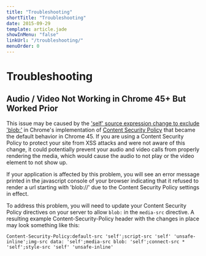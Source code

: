 ```yaml
---
title: "Troubleshooting"
shortTitle: "Troubleshooting"
date: 2015-09-29
template: article.jade
showInMenu: "false"
linkUrl: "/troubleshooting/"
menuOrder: 0
---
```


# Troubleshooting

## Audio / Video Not Working in Chrome 45+ But Worked Prior

This issue may be caused by the ['self' source expression change to exclude 'blob:'][1]
in Chrome's implementation of [Content Security Policy][2] that became the default behavior
in Chrome 45. If you are using a Content Security Policy to protect your site from XSS
attacks and were not aware of this change, it could potentially prevent your audio and video
calls from properly rendering the media, which would cause the audio to not play or the video
element to not show up.

If your application is affected by this problem, you will see an error message printed
in the javascript console of your browser indicating that it refused to render a url starting with
'blob://' due to the Content Security Policy settings in effect.

To address this problem, you will need to update your Content Security Policy directives on your
server to allow `blob:` in the `media-src` directive. A resulting example Content-Security-Policy
header with the changes in place may look something like this:

    Content-Security-Policy:default-src 'self';script-src 'self' 'unsafe-inline';img-src data: 'self';media-src blob: 'self';connect-src * 'self';style-src 'self' 'unsafe-inline'

[1]: https://www.chromestatus.com/features/4876241895161856
[2]: http://content-security-policy.com/
